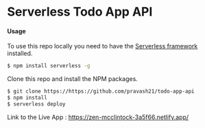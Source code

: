 # Serverless Todo App API

#### Usage

To use this repo locally you need to have the [Serverless framework](https://serverless.com) installed.

``` bash
$ npm install serverless -g
```

Clone this repo and install the NPM packages.

``` bash
$ git clone https://https://github.com/pravash21/todo-app-api
$ npm install
$ serverless deploy
```

Link to the Live App : https://zen-mcclintock-3a5f66.netlify.app/
